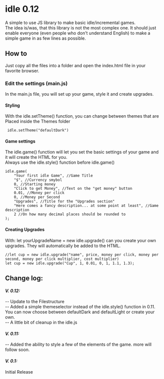 
# idle 0.12
A simple to use JS library to make basic idle/incremental games.  
The idea is/was, that this library is not the most complex one. It should just enable everyone (even people who don't understand English) to make a simple game in as few lines as possible.

## How to
Just copy all the files into a folder and open the index.html file in your favorite browser.
### Edit the settings (main.js)
In the main.js file, you will set up your game, style it and create upgrades.
#### Styling
With the idle.setTheme() function, you can change between themes that are Placed inside the Themes folder

     idle.setTheme("defaultDark")
#### Game settings
The idle.game() function will let you set the basic settings of your game and it will create the HTML for you.  
Always use the idle.style() function before idle.game()

    idle.game(
    	"Your first idle Game", //Game Title
    	"$", //Currency smybol
    	0, //Starting money
    	"Click to get Money", //Text on the "get money" button
    	0.01, //Money per click
    	0, //Money per Second
    	"Upgrades", //Title for the "Upgrades section"
    	"Here comes a fancy description... at some point at least", //Game description
    	2 //On how many decimal places should be rounded to
    );
#### Creating Upgrades
With: let yourUpgradeName = new idle.upgrade() can you create your own upgrades. They will automatically be added to the HTML.

    //let cup = new idle.upgrade("name", price, money per click, money per second, money per click multiplier, cost multiplier)
    let cup = new idle.upgrade("Cup", 1, 0.01, 0, 1, 1.1, 1.3);

## Change log:
#### *V. 0.12:*
-- Update to the Filestructure  
-- Added a simple themeselector instead of the idle.style() function in 0.11. You can now choose between defaultDark and defaultLight or create your own.  
-- A little bit of cleanup in the idle.js
#### *V. 0.11:*
-- Added the ability to style a few of the elements of the game. more will follow soon.
#### *V. 0.1:*
Initial Release